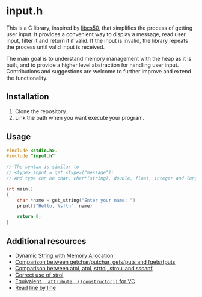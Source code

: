 # input.h

This is a C library, inspired by [libcs50](https://github.com/cs50/libcs50), that simplifies the process of getting user input. It provides a convenient way to display a message, read user input, filter it and return it if valid. If the input is invalid, the library repeats the process until valid input is received.

The main goal is to understand memory management with the heap as it is built, and to provide a higher level abstraction for handling user input. Contributions and suggestions are welcome to further improve and extend the functionality.

## Installation

1. Clone the repository.
2. Link the path when you want execute your program.

## Usage

```c
#include <stdio.h>.
#include "input.h"

// The syntax is similar to
// <type> input = get_<type>("message");
// And type can be char, char*(string), double, float, integer and long.

int main()
{
    char *name = get_string("Enter your name: ")
    printf("Hello, %s!\n", name)

    return 0;
}
```

## Additional resources

* [Dynamic String with Memory Allocation](https://stackoverflow.com/questions/62878982/how-to-make-a-dynamic-string)
* [Comparison between getchar/putchar, gets/puts and fgets/fputs](https://stackoverflow.com/questions/39224580/what-is-the-difference-between-getchar-putchar-gets-puts-and-fgets-fputs-in-c)
* [Comparison between atoi, atol, strtol, stroul and sscanf](https://stackoverflow.com/questions/22865622/atoi-vs-atol-vs-strtol-vs-strtoul-vs-sscanf)
* [Correct use of strol](https://stackoverflow.com/questions/14176123/correct-usage-of-strtol/14176593#14176593)
* [Equivalent `__attribute__((constructor))` for VC](https://gist.github.com/tenmyo/dde01e838cdaf14c8353fbad03ab9bc8)
* [Read line by line](https://stackoverflow.com/questions/3501338/c-read-file-line-by-line)
